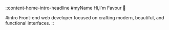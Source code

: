 ::content-home-intro-headline
#myName
Hi,I'm Favour 👋

#intro 
Front-end web developer focused on crafting modern, beautiful, and functional interfaces.
::
